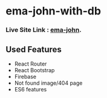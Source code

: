 # ema-john-with-db

### Live Site Link : [ema-john]().

## Used Features

- React Router
- React Bootstrap
- Firebase
- Not found image/404 page 
- ES6 features



